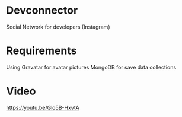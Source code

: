# Devconnector

Social Network for developers (Instagram)


# Requirements
Using Gravatar for avatar pictures
MongoDB for save data collections

# Video 
https://youtu.be/Glq5B-HxvtA


